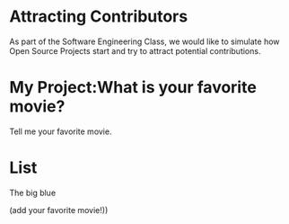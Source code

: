 # Attracting Contributors
As part of the Software Engineering Class, we would like to simulate how Open Source Projects start and try to attract potential contributions.

# My Project:What is your favorite movie?
Tell me your favorite movie.

# List 
The big blue

(add your favorite movie!))
